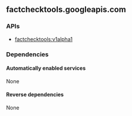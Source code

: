 ## factchecktools.googleapis.com

### APIs

* [ factchecktools:v1alpha1 ]( https://factchecktools.googleapis.com/$discovery/rest?version=v1alpha1 )

### Dependencies

#### Automatically enabled services

None

#### Reverse dependencies

None

